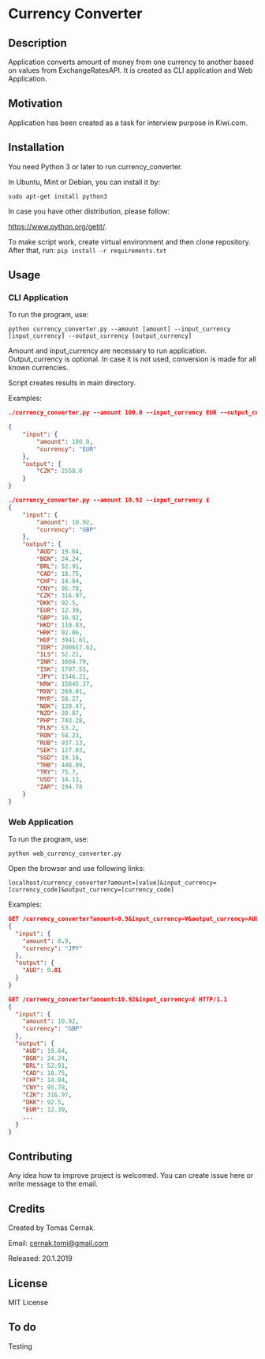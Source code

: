 # Currency Converter

## Description
Application converts amount of money from one currency to another based on values from ExchangeRatesAPI. It is created as CLI application and Web Application.

## Motivation
Application has been created as a task for interview purpose in Kiwi.com.

## Installation
You need Python 3 or later to run currency_converter.

In Ubuntu, Mint or Debian, you can install it by:

``sudo apt-get install python3``

In case you have other distribution, please follow:

https://www.python.org/getit/.

To make script work, create virtual environment and then clone repository. After that, run:
``pip install -r requirements.txt``

## Usage

### CLI Application

To run the program, use:

``python currency_converter.py --amount [amount] --input_currency [input_currency] --output_currency [output_currency]``

Amount and input_currency are necessary to run application. Output_currency is optional. In case it is not used, conversion is made for all known currencies.

Script creates results in main directory.

Examples:

```json
./currency_converter.py --amount 100.0 --input_currency EUR --output_currency CZK

{
    "input": {
        "amount": 100.0,
        "currency": "EUR"
    },
    "output": {
        "CZK": 2558.0
    }
}
```

```json
./currency_converter.py --amount 10.92 --input_currency £
{
    "input": {
        "amount": 10.92,
        "currency": "GBP"
    },
    "output": {
        "AUD": 19.64,
        "BGN": 24.24,
        "BRL": 52.91,
        "CAD": 18.75,
        "CHF": 14.04,
        "CNY": 95.78,
        "CZK": 316.97,
        "DKK": 92.5,
        "EUR": 12.39,
        "GBP": 10.92,
        "HKD": 110.83,
        "HRK": 92.06,
        "HUF": 3941.61,
        "IDR": 200657.62,
        "ILS": 52.21,
        "INR": 1004.79,
        "ISK": 1707.55,
        "JPY": 1546.21,
        "KRW": 15845.37,
        "MXN": 269.01,
        "MYR": 58.27,
        "NOK": 120.47,
        "NZD": 20.87,
        "PHP": 743.28,
        "PLN": 53.2,
        "RON": 58.23,
        "RUB": 937.13,
        "SEK": 127.03,
        "SGD": 19.16,
        "THB": 448.09,
        "TRY": 75.7,
        "USD": 14.13,
        "ZAR": 194.78
    }
}
```

### Web Application

To run the program, use:

``python web_currency_converter.py``

Open the browser and use following links:

``localhost/currency_converter?amount=[value]&input_currency=[currency_code]&output_currency=[currency_code]``

Examples:

```json
GET /currency_converter?amount=0.9&input_currency=¥&output_currency=AUD HTTP/1.1
{
  "input": {
    "amount": 0.9,
    "currency": "JPY"
  },
  "output": {
    "AUD": 0.01
  }
}
```

```json
GET /currency_converter?amount=10.92&input_currency=£ HTTP/1.1
{
  "input": {
    "amount": 10.92,
    "currency": "GBP"
  },
  "output": {
    "AUD": 19.64,
    "BGN": 24.24,
    "BRL": 52.91,
    "CAD": 18.75,
    "CHF": 14.04,
    "CNY": 95.78,
    "CZK": 316.97,
    "DKK": 92.5,
    "EUR": 12.39,
    ...
  }
}
```

## Contributing
Any idea how to improve project is welcomed. You can create issue here or write message to the email.

## Credits
Created by Tomas Cernak.

Email: cernak.tomi@gmail.com

Released: 20.1.2019

## License
MIT License

## To do
Testing
